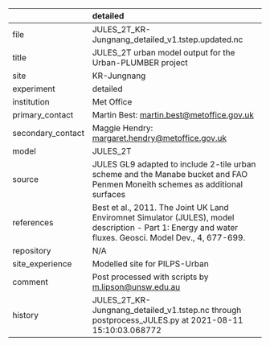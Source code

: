 |                   | detailed                                                                                                                                                |
|:------------------|:--------------------------------------------------------------------------------------------------------------------------------------------------------|
| file              | JULES_2T_KR-Jungnang_detailed_v1.tstep.updated.nc                                                                                                       |
| title             | JULES_2T urban model output for the Urban-PLUMBER project                                                                                               |
| site              | KR-Jungnang                                                                                                                                             |
| experiment        | detailed                                                                                                                                                |
| institution       | Met Office                                                                                                                                              |
| primary_contact   | Martin Best: martin.best@metoffice.gov.uk                                                                                                               |
| secondary_contact | Maggie Hendry: margaret.hendry@metoffice.gov.uk                                                                                                         |
| model             | JULES_2T                                                                                                                                                |
| source            | JULES GL9 adapted to include 2-tile urban scheme and the Manabe bucket and FAO Penmen Moneith schemes as additional surfaces                            |
| references        | Best et al., 2011. The Joint UK Land Enviromnet Simulator (JULES), model description - Part 1: Energy and water fluxes. Geosci. Model Dev., 4, 677-699. |
| repository        | N/A                                                                                                                                                     |
| site_experience   | Modelled site for PILPS-Urban                                                                                                                           |
| comment           | Post processed with scripts by m.lipson@unsw.edu.au                                                                                                     |
| history           | JULES_2T_KR-Jungnang_detailed_v1.tstep.nc through postprocess_JULES.py at 2021-08-11 15:10:03.068772                                                    |

